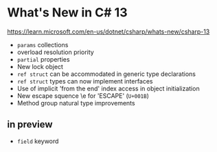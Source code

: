 ﻿
# What's New in C# 13

https://learn.microsoft.com/en-us/dotnet/csharp/whats-new/csharp-13 

- `params` collections
- overload resolution priority
- `partial` properties
- New lock object 
- `ref struct` can be accommodated in generic type declarations
- `ref struct` types can now implement interfaces
- Use of implicit 'from the end' index access in object initialization
- New escape squence \e for 'ESCAPE' (`U+001B`)
- Method group natural type improvements

## in preview 

- `field` keyword

